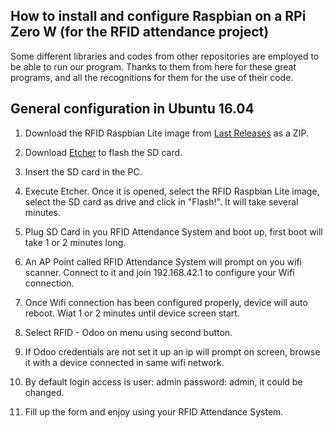 ## How to install and configure Raspbian on a RPi Zero W (for the RFID attendance project) ##

Some different libraries and codes from other repositories are employed to be able to run our program. Thanks to them from here for these great programs, and all the recognitions for them for the use of their code.

## General configuration in Ubuntu 16.04 ##

1. Download the RFID Raspbian Lite image from [Last Releases](https://github.com/Eficent/ras/releases) as a ZIP.

2. Download [Etcher](https://etcher.io/) to flash the SD card.

3. Insert the SD card in the PC.

4. Execute Etcher. Once it is opened, select the RFID Raspbian Lite image, select the SD card as drive and click in "Flash!". It will take several minutes.

5. Plug SD Card in you RFID Attendance System and boot up, first boot will take 1 or 2 minutes long.

6. An AP Point called RFID Attendance System will prompt on you wifi scanner. Connect to it and join 192.168.42.1 to configure your Wifi connection.

7. Once Wifi connection has been configured properly, device will auto reboot. Wiat 1 or 2 minutes until device screen start.

8. Select RFID - Odoo on menu using second button.

9. If Odoo credentials are not set it up an ip will prompt on screen, browse it with a device connected in same wifi network.

10. By default login access is user: admin password: admin, it could be changed. 

11. Fill up the form and enjoy using your RFID Attendance System.

